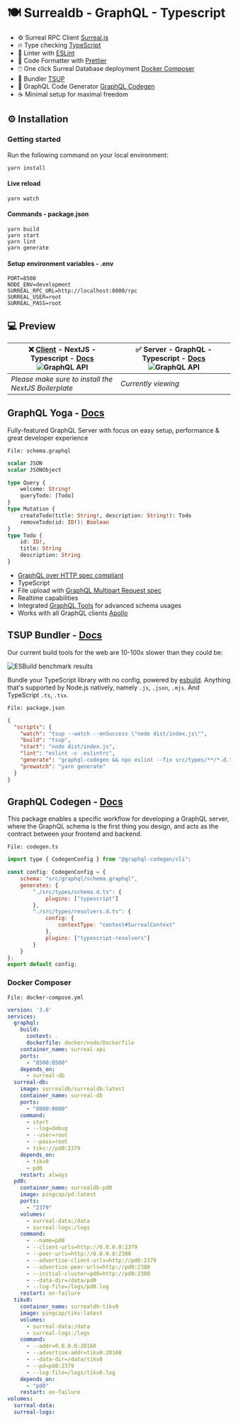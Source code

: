 
# 🍽️ Surrealdb - GraphQL - Typescript
-  ⚙️ Surreal RPC Client [Surreal.js](https://github.com/surrealdb/surrealdb.js#surrealdbjs)
-  🔥 Type checking  [TypeScript](https://www.typescriptlang.org/)
-  📏  Linter with  [ESLint](https://eslint.org/)
-  💖  Code Formatter with  [Prettier](https://prettier.io/)
-  🖱️  One click Surreal Database deployment [Docker Composer](https://docs.docker.com/compose/)
-  💯  Bundler [TSUP](https://github.com/egoist/tsup#%EF%B8%8F-install)
- 🤖  GraphQL Code Generator [GraphQL Codegen](https://www.the-guild.dev/graphql/codegen#live-demo)
- ☕  Minimal setup for maximal freedom

## ⚙️ Installation

### Getting started

Run the following command on your local environment:
```shell
yarn install
```

#### Live reload
```shell
yarn watch
```

#### Commands - package.json
```
yarn build
yarn start
yarn lint
yarn generate
```
#### Setup environment variables - .env
```env
PORT=8500  
NODE_ENV=development  
SURREAL_RPC_URL=http://localhost:8000/rpc  
SURREAL_USER=root  
SURREAL_PASS=root
```


## 💻 Preview
|❌ [Client](https://github.com/the-haus/surrealdb-nextjs-boilerplate) - NextJS - Typescript -  [Docs](https://github.com/the-haus/surrealdb-nextjs-boilerplate) ![GraphQL API](https://puu.sh/JqErT/00bfe4847c.gif) |✅  Server - GraphQL - Typescript - [Docs](#%EF%B8%8F-surrealdb---graphql---typescript) ![GraphQL API](https://puu.sh/JqEsq/7c552ac177.gif) |
|--|--|
| *Please make sure to install the NextJS Boilerplate* | *Currently viewing* |


## GraphQL Yoga - [Docs](https://github.com/dotansimha/graphql-yoga#graphql-yoga)

Fully-featured GraphQL Server with focus on easy setup, performance & great developer experience

    File: schema.graphql

```graphql
scalar JSON
scalar JSONObject

type Query {
    welcome: String!
    queryTodo: [Todo]
}
type Mutation {
    createTodo(title: String!, description: String!): Todo
    removeTodo(id: ID!): Boolean
}
type Todo {
    id: ID!,
    title: String
    description: String
}
```

-  [GraphQL over HTTP spec compliant](https://github.com/graphql/graphql-over-http)
-  TypeScript
-  File upload with  [GraphQL Multipart Request spec](https://github.com/jaydenseric/graphql-multipart-request-spec)
-  Realtime capabilities
- Integrated [GraphQL Tools](https://graphql-tools.com/) for advanced schema usages
- Works with all GraphQL clients [Apollo](https://www.apollographql.com/docs/react/)


## TSUP Bundler - [Docs](https://github.com/egoist/tsup#%EF%B8%8F-install)
Our current build tools for the web are 10-100x slower than they could be:

![ESBuild benchmark results](https://puu.sh/JqEpa/58719aabfe.png)

Bundle your TypeScript library with no config, powered by [esbuild](https://github.com/evanw/esbuild).
Anything that's supported by Node.js natively, namely `.js`, `.json`, `.mjs`. And TypeScript `.ts`, `.tsx`.

    File: package.json

```json
{
  "scripts": {
    "watch": "tsup --watch --onSuccess \"node dist/index.js\"",
    "build": "tsup",
    "start": "node dist/index.js",
    "lint": "eslint -c .eslintrc",
    "generate": "graphql-codegen && npx eslint --fix src/types/**/*.d.ts",
    "prewatch": "yarn generate"
  }
}
```

## GraphQL Codegen - [Docs](https://www.graphql-yoga.com/docs)

This package enables a specific workflow for developing a GraphQL server, where the GraphQL schema is the first thing you design, and acts as the contract between your frontend and backend.

    File: codegen.ts
```js
import type { CodegenConfig } from "@graphql-codegen/cli";

const config: CodegenConfig = {
    schema: "src/graphql/schema.graphql",
    generates: {
        "./src/types/schema.d.ts": {
            plugins: ["typescript"]
        },
        "./src/types/resolvers.d.ts": {
            config: {
                contextType: "context#SurrealContext"
            },
            plugins: ["typescript-resolvers"]
        }
    }
};
export default config;
```
### Docker Composer
    File: docker-compose.yml
```yaml
version: '3.8'
services:
  graphql:
    build:
      context: .
      dockerfile: docker/node/Dockerfile
    container_name: surreal-api
    ports:
      - "8500:8500"
    depends_on:
      - surreal-db
  surreal-db:
    image: surrealdb/surrealdb:latest
    container_name: surreal-db
    ports:
      - "8000:8000"
    command:
      - start
      - --log=debug
      - --user=root
      - --pass=root
      - tikv://pd0:2379
    depends_on:
      - tikv0
      - pd0
    restart: always
  pd0:
    container_name: surrealdb-pd0
    image: pingcap/pd:latest
    ports:
      - "2379"
    volumes:
      - surreal-data:/data
      - surreal-logs:/logs
    command:
      - --name=pd0
      - --client-urls=http://0.0.0.0:2379
      - --peer-urls=http://0.0.0.0:2380
      - --advertise-client-urls=http://pd0:2379
      - --advertise-peer-urls=http://pd0:2380
      - --initial-cluster=pd0=http://pd0:2380
      - --data-dir=/data/pd0
      - --log-file=/logs/pd0.log
    restart: on-failure
  tikv0:
    container_name: surrealdb-tikv0
    image: pingcap/tikv:latest
    volumes:
      - surreal-data:/data
      - surreal-logs:/logs
    command:
      - --addr=0.0.0.0:20160
      - --advertise-addr=tikv0:20160
      - --data-dir=/data/tikv0
      - --pd=pd0:2379
      - --log-file=/logs/tikv0.log
    depends_on:
      - "pd0"
    restart: on-failure
volumes:
  surreal-data:
  surreal-logs:
  ```
